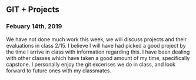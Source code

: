 ## GIT + Projects
### Febuary 14th, 2019

We have not done much work this week, we will discuss projects and their evaluations in class 2/15. I believe I will have had picked a good project by the time I arrive in class with information regarding this. I have been dealing with other classes which have taken a good amount of my time, specifically capstone. I personally enjoy the git excerises we do in class, and look forward to future ones with my classmates.
